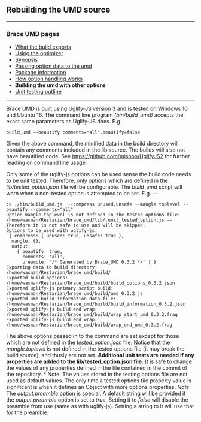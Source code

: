 ## Rebuilding the UMD source

---
### Brace UMD pages
* [What the build exports](https://github.com/restarian/brace_umd/blob/master/docs/what_the_build_exports.md)
* [Using the optimizer](https://github.com/restarian/brace_umd/blob/master/docs/using_the_optimizer.md)
* [Synopsis](https://github.com/restarian/brace_umd/blob/master/docs/synopsis.md)
* [Passing option data to the umd](https://github.com/restarian/brace_umd/blob/master/docs/passing_option_data_to_the_umd.md)
* [Package information](https://github.com/restarian/brace_umd/blob/master/docs/package_information.md)
* [How option handling works](https://github.com/restarian/brace_umd/blob/master/docs/how_option_handling_works.md)
* **Building the umd with other options**
* [Unit testing outline](https://github.com/restarian/brace_umd/blob/master/docs/unit_testing_outline.md)

---

Brace UMD is built using Uglify-JS version 3 and is tested on Windows 10 and Ubuntu 16. The command line program *(bin/build_umd)* accepts the exact same parameters as Uglify-JS does. E.g.

    build_umd --beautify comments="all",beautify=false

Given the above command, the minified data in the build directory will contain any comments included in the lib source. The builds will also not have beautified code. See <https://github.com/mishoo/UglifyJS2> for further reading on command line usage.

Only some of the uglify-js options can be used sense the build code needs to be unit tested. Therefore, only options which are defined in the *lib/tested_option.json* file will be configurable. The *build_umd* script will warn when a non-tested option is attempted to be set. E.g. --

	:> ./bin/build_umd.js  --compress unused,unsafe --mangle toplevel --beautify --comments="all"
	Option mangle.toplevel is not defined in the tested options file: /home/wasman/Restarian/brace_umd/lib/.unit_tested_option.js -- Therefore it is not safe to use and will be skipped.
	Options to be used with uglify-js:
	 { compress: { unused: true, unsafe: true },
	  mangle: {},
	  output:
		{ beautify: true,
		  comments: 'all',
		  preamble: '/* Generated by Brace_UMD 0.3.2 */' } }
	Exporting data to build directory: /home/wasman/Restarian/brace_umd/build/
	Exported build options: /home/wasman/Restarian/brace_umd/build/build_options_0.3.2.json
	Exported uglify-js primary script build: /home/wasman/Restarian/brace_umd/build/umd_0.3.2.js
	Exported umb build information data file: /home/wasman/Restarian/brace_umd/build/build_information_0.3.2.json
	Exported uglify-js build end wrap: /home/wasman/Restarian/brace_umd/build/wrap_start_umd_0.3.2.frag
	Exported uglify-js build end wrap: /home/wasman/Restarian/brace_umd/build/wrap_end_umd_0.3.2.frag

The above options passed in to the command are set except for those which are not defined in the *tested_option.json* file. Notice that the *mangle.toplevel* is not defined in the tested options file (it may break the build source), and thusly are not set. **Additional unit tests are needed if any properties are added to the lib/tested_option.json file.** It is safe to change the values of any properties defined in the file contained in the commit of the repository. 
	* Note: The values stored in the testing options file are not used as default values. The only time a tested options file property value is significant is when it defines an Object with more options properties. 
	*Note*: The *output.preamble* option is special. A default string will be provided if the *output.preamble* option is set to *true*. Setting it to *false* will disable the preamble from use (same as with uglify-js). Setting a string to it will use that for the preamble.

